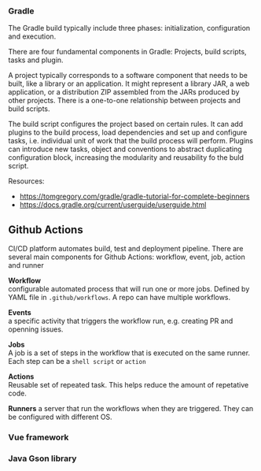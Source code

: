 ### Gradle
The Gradle build typically include three phases: initialization, configuration and execution.  

There are four fundamental components in Gradle: Projects, build scripts, tasks and plugin.  
  
A project typically corresponds to a software component that needs to be built, like a library or an application. It might represent a library JAR, a web application, or a distribution ZIP assembled from the JARs produced by other projects. There is a one-to-one relationship between projects and build scripts.    
  
The build script configures the project based on certain rules. It can add plugins to the build process, load dependencies and set up and configure tasks, i.e. individual unit of work that the build process will perform. Plugins can introduce new tasks, object and conventions to abstract duplicating configuration block, increasing the modularity and reusability fo the buld script.  

Resources:  
- https://tomgregory.com/gradle/gradle-tutorial-for-complete-beginners
- https://docs.gradle.org/current/userguide/userguide.html

## Github Actions
CI/CD platform automates build, test and deployment pipeline. There are several main components for Github Actions: workflow, event, job, action and runner

**Workflow**   
configurable automated process that will run one or more jobs. Defined by YAML file in `.github/workflows`. A repo can have multiple workflows.  

**Events**  
a specific activity that triggers the workflow run, e.g. creating PR and openning issues. 

**Jobs**  
A job is a set of steps in the workflow that is executed on the same runner. Each step can be a `shell script` or `action`

**Actions**  
Reusable set of repeated task. This helps reduce the amount of repetative code.  

**Runners**
a server that run the workflows when they are triggered. They can be configured with different OS.

### Vue framework

### Java Gson library


